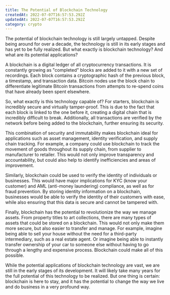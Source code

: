 ```yaml
---
title: The Potential of Blockchain Technology
createdAt: 2022-07-07T16:57:53.292Z
updatedAt: 2022-07-07T16:57:53.292Z
category: crypto
---
```


The potential of blockchain technology is still largely untapped. Despite being around for over a decade, the technology is still in its early stages and has yet to be fully realized. But what exactly is blockchain technology? And what are its potential applications?

A blockchain is a digital ledger of all cryptocurrency transactions. It is constantly growing as "completed" blocks are added to it with a new set of recordings. Each block contains a cryptographic hash of the previous block, a timestamp, and transaction data. Bitcoin nodes use the block chain to differentiate legitimate Bitcoin transactions from attempts to re-spend coins that have already been spent elsewhere.

So, what exactly is this technology capable of? For starters, blockchain is incredibly secure and virtually tamper-proof. This is due to the fact that each block is linked to the one before it, creating a digital chain that is incredibly difficult to break. Additionally, all transactions are verified by the network before being added to the blockchain, further ensuring its security.

This combination of security and immutability makes blockchain ideal for applications such as asset management, identity verification, and supply chain tracking. For example, a company could use blockchain to track the movement of goods throughout its supply chain, from supplier to manufacturer to retailer. This would not only improve transparency and accountability, but could also help to identify inefficiencies and areas of improvement.

Similarly, blockchain could be used to verify the identity of individuals or businesses. This would have major implications for KYC (know your customer) and AML (anti-money laundering) compliance, as well as for fraud prevention. By storing identity information on a blockchain, businesses would be able to verify the identity of their customers with ease, while also ensuring that this data is secure and cannot be tampered with.

Finally, blockchain has the potential to revolutionize the way we manage assets. From property titles to art collections, there are many types of assets that could be stored on a blockchain. This would not only make them more secure, but also easier to transfer and manage. For example, imagine being able to sell your house without the need for a third-party intermediary, such as a real estate agent. Or imagine being able to instantly transfer ownership of your car to someone else without having to go through a lengthy and expensive process. Blockchain could make all of this possible.

While the potential applications of blockchain technology are vast, we are still in the early stages of its development. It will likely take many years for the full potential of this technology to be realized. But one thing is certain: blockchain is here to stay, and it has the potential to change the way we live and do business in a very profound way.
